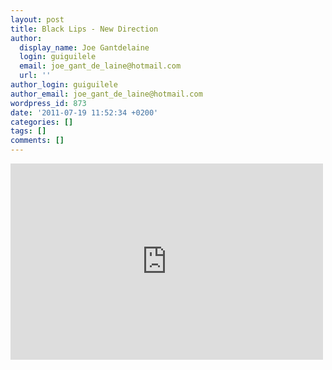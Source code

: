 ```yaml
---
layout: post
title: Black Lips - New Direction
author:
  display_name: Joe Gantdelaine
  login: guiguilele
  email: joe_gant_de_laine@hotmail.com
  url: ''
author_login: guiguilele
author_email: joe_gant_de_laine@hotmail.com
wordpress_id: 873
date: '2011-07-19 11:52:34 +0200'
categories: []
tags: []
comments: []
---
```

<iframe width="500" height="314" src="http://www.youtube.com/embed/Idf9bIl1_qI" frameborder="0" allowfullscreen></iframe>
